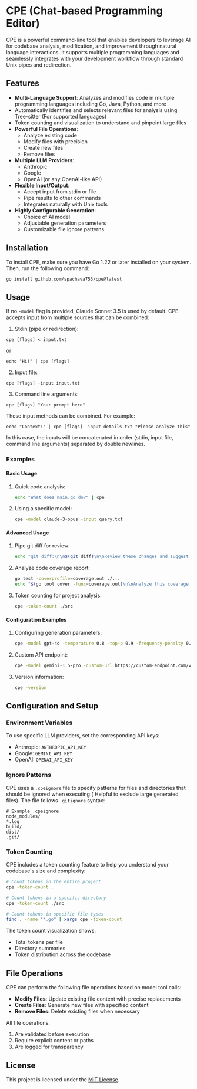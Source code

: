 # CPE (Chat-based Programming Editor)

CPE is a powerful command-line tool that enables developers to leverage AI for codebase analysis, modification, and
improvement through natural language interactions. It supports multiple programming languages and seamlessly integrates
with your development workflow through standard Unix pipes and redirection.

## Features

- **Multi-Language Support**: Analyzes and modifies code in multiple programming languages including Go, Java, Python,
  and more
- Automatically identifies and selects relevant files for analysis using Tree-sitter (For supported languages)
- Token counting and visualization to understand and pinpoint large files
- **Powerful File Operations**:
    - Analyze existing code
    - Modify files with precision
    - Create new files
    - Remove files
- **Multiple LLM Providers**:
    - Anthropic
    - Google
    - OpenAI (or any OpenAI-like API)
- **Flexible Input/Output**:
  - Accept input from stdin or file
  - Pipe results to other commands
  - Integrates naturally with Unix tools
- **Highly Configurable Generation**:
    - Choice of AI model
    - Adjustable generation parameters
    - Customizable file ignore patterns

## Installation

To install CPE, make sure you have Go 1.22 or later installed on your system. Then, run the following command:

```
go install github.com/spachava753/cpe@latest
```

## Usage

If no `-model` flag is provided, Claude Sonnet 3.5 is used by default. CPE accepts input from multiple sources that can be combined:

1. Stdin (pipe or redirection):
```
cpe [flags] < input.txt
```
or
```
echo "Hi!" | cpe [flags]
```

2. Input file:
```
cpe [flags] -input input.txt
```

3. Command line arguments:
```
cpe [flags] "Your prompt here"
```

These input methods can be combined. For example:
```
echo "Context:" | cpe [flags] -input details.txt "Please analyze this"
```
In this case, the inputs will be concatenated in order (stdin, input file, command line arguments) separated by double newlines.

### Examples

#### Basic Usage

1. Quick code analysis:
   ```bash
   echo "What does main.go do?" | cpe
   ```

2. Using a specific model:
   ```bash
   cpe -model claude-3-opus -input query.txt
   ```

#### Advanced Usage

1. Pipe git diff for review:
   ```bash
   echo "git diff:\n\n$(git diff)\n\nReview these changes and suggest improvements" | cpe -model gpt-4o
   ```

2. Analyze code coverage report:
   ```bash
   go test -coverprofile=coverage.out ./...
   echo "$(go tool cover -func=coverage.out)\n\nAnalyze this coverage report and suggest areas needing more tests" | cpe
   ```

3. Token counting for project analysis:
   ```bash
   cpe -token-count ./src
   ```

#### Configuration Examples

1. Configuring generation parameters:
   ```bash
   cpe -model gpt-4o -temperature 0.8 -top-p 0.9 -frequency-penalty 0.5 < prompt.txt
   ```

2. Custom API endpoint:
   ```bash
   cpe -model gemini-1.5-pro -custom-url https://custom-endpoint.com/v1 < query.txt
   ```

3. Version information:
   ```bash
   cpe -version
   ```

## Configuration and Setup

### Environment Variables

To use specific LLM providers, set the corresponding API keys:

- Anthropic: `ANTHROPIC_API_KEY`
- Google: `GEMINI_API_KEY`
- OpenAI: `OPENAI_API_KEY`

### Ignore Patterns

CPE uses a `.cpeignore` file to specify patterns for files and directories that should be ignored when executing (
Helpful to exclude large generated files). The file follows `.gitignore` syntax:

```gitignore
# Example .cpeignore
node_modules/
*.log
build/
dist/
.git/
```

### Token Counting

CPE includes a token counting feature to help you understand your codebase's size and complexity:

```bash
# Count tokens in the entire project
cpe -token-count .

# Count tokens in a specific directory
cpe -token-count ./src

# Count tokens in specific file types
find . -name "*.go" | xargs cpe -token-count
```

The token count visualization shows:

- Total tokens per file
- Directory summaries
- Token distribution across the codebase

## File Operations

CPE can perform the following file operations based on model tool calls:

- **Modify Files**: Update existing file content with precise replacements
- **Create Files**: Generate new files with specified content
- **Remove Files**: Delete existing files when necessary

All file operations:

1. Are validated before execution
2. Require explicit content or paths
3. Are logged for transparency

## License

This project is licensed under the [MIT License](LICENSE).